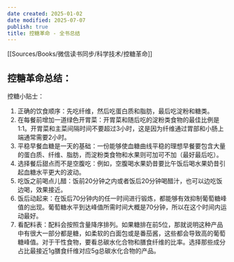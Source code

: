 ```yaml
---
date created: 2025-01-02
date modified: 2025-07-07
publish: true
title: 控糖革命 - 全书总结
---
```

[[Sources/Books/微信读书同步/科学技术/控糖革命]]

## 控糖革命总结：

控糖小贴士：

1. 正确的饮食顺序：先吃纤维，然后吃蛋白质和脂肪，最后吃淀粉和糖类。
2. 在每餐前增加一道绿色开胃菜：开胃菜和随后吃的淀粉类食物的最佳比例是1:1。开胃菜和主菜间隔时间不要超过3小时，这是因为纤维通过胃部和小肠上端通常需要2小时。
3. 平稳早餐血糖是一天的基础：一份能够使血糖曲线平稳的理想早餐要包含大量的蛋白质、纤维、脂肪，而淀粉类食物和水果则可加可不加（最好最后吃）。
4. 选择餐后甜点而不是空腹吃：例如，空腹喝水果奶昔要比午饭后喝水果奶昔引起血糖水平更大的波动。
5. 吃饭之前喝点儿醋：饭前20分钟之内或者饭后20分钟喝醋汁，也可以边吃饭边喝，效果接近。
6. 饭后动起来：在饭后70分钟内的任一时间进行锻炼，都能够有效抑制葡萄糖峰值的出现。葡萄糖水平到达峰值所需时间大概是70分钟，所以在这个时间内运动最好。
7. 看配料表：配料会按照含量降序排列。如果糖排在前5位，那就说明这种产品中有很大一部分都是糖，如柔软的白面包或是番茄酱，这些都会导致高的葡萄糖峰值。对于干性食物，要看总碳水化合物和膳食纤维的比率。选择那些成分占比最接近1g膳食纤维对应5g总碳水化合物的产品。
